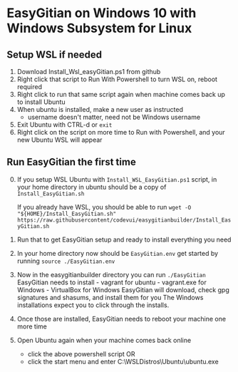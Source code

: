 # EasyGitian on Windows 10 with Windows Subsystem for Linux

## Setup WSL if needed
  1. Download Install_Wsl_easyGitian.ps1 from github
  2. Right click that script to Run With Powershell  to turn WSL on, reboot required
  3. Right click to run that same script again when machine comes back up to install Ubuntu
  4. When ubuntu is installed, make a new user as instructed
     - username doesn't matter, need not be Windows username
  5. Exit Ubuntu with CTRL-d or ```exit```
  6. Right click on the script on more time to Run with Powershell, and your new Ubuntu WSL will appear


## Run EasyGitian the first time 
   0. If you setup WSL Ubuntu with ```Install_WSL_EasyGitian.ps1``` script, 
      in your home directory in ubuntu should be a copy of ```Install_EasyGitian.sh```
      
      If you already have WSL, you should be able to run 
        ```wget -O "${HOME}/Install_EasyGitian.sh" https://raw.githubusercontent/codevui/easygitianbuilder/Install_EasyGitian.sh```

   1. Run that to get EasyGitian setup and ready to install everything you need
   2. In your home directory now should be ```EasyGitian.env``` get started by running 
      ```source ./EasyGitian.env```
   3. Now in the easygitianbuilder directory you can run 
      ```./EasyGitian```
        EasyGitian needs to install
          - vagrant for ubuntu
          - vagrant.exe for Windows
          - VirtualBox for Windows
        EasyGitian will download, check gpg signatures and shasums, and install them for you
        The Windows installations expect you to click through the installs. 
   4. Once those are installed, EasyGitian needs to reboot your machine one more time
   5. Open Ubuntu again when your machine comes back online
         - click the above powershell script OR
         - click the start menu and enter C:\WSLDistros\Ubuntu\ubuntu.exe

 

 
